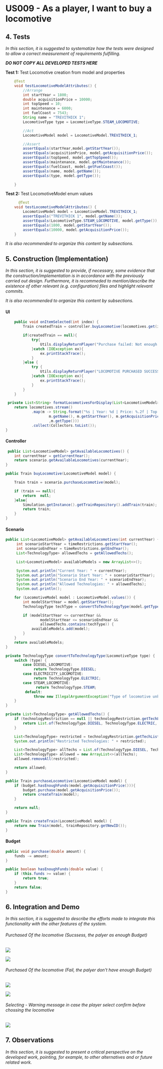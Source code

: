 # US009 -  As a player, I want to buy a locomotive


## 4. Tests
_In this section, it is suggested to systematize how the tests were designed to allow a correct measurement of requirements fulfilling._ 

**_DO NOT COPY ALL DEVELOPED TESTS HERE_**

**Test 1:** Test Locomotive creation from model and properties

```java
    @Test
    void testLocomotiveModelAttributes() {
        //Arrange
        int startYear = 1800;
        double acquisitionPrice = 10000;
        int topSpeed = 10;
        int maintenance = 6000;
        int fuelCoast = 7543;
        String name = "TREVITHICK 1";
        LocomotiveType type = LocomotiveType.STEAM_LOCOMOTIVE;

        //Act
        LocomotiveModel model = LocomotiveModel.TREVITHICK_1;

        //Assert
        assertEquals(startYear,model.getStartYear());
        assertEquals(acquisitionPrice, model.getAcquisitionPrice());
        assertEquals(topSpeed, model.getTopSpeed());
        assertEquals(maintenance, model.getMaintenance());
        assertEquals(fuelCoast, model.getFuelCoast());
        assertEquals(name, model.getName());
        assertEquals(type, model.getType());

    }
```


**Test 2:**	 Test LocomotiveModel enum values
```java
	  @Test
    void testLocomotiveModelAttributes() {
        LocomotiveModel model = LocomotiveModel.TREVITHICK_1;
        assertEquals("TREVITHICK 1", model.getName());
        assertEquals(LocomotiveType.STEAM_LOCOMOTIVE, model.getType());
        assertEquals(1800, model.getStartYear());
        assertEquals(10000, model.getAcquisitionPrice());
    }
```
	

_It is also recommended to organize this content by subsections._


## 5. Construction (Implementation)

_In this section, it is suggested to provide, if necessary, some evidence that the construction/implementation is in accordance with the previously carried out design. Furthermore, it is recommeded to mention/describe the existence of other relevant (e.g. configuration) files and highlight relevant commits._

_It is also recommended to organize this content by subsections._ 

#### UI


```java
    public void onItemSelected(int index) {
		Train createdTrain = controller.buyLocomotive(locomotives.get(index));

        if(createdTrain == null){
            try{
                Utils.displayReturnPlayer("Purchase failed: Not enough budget");
            }catch (IOException ex){
                ex.printStackTrace();
            }
        }else {
            try {
                Utils.displayReturnPlayer("LOCOMOTIVE PURCHASED SUCCESSFULLY!\n \n" + createdTrain);
            }catch (IOException ex){
                ex.printStackTrace();
            }
        }             
    }
```


```java
 private List<String> formatLocomotivesForDisplay(List<LocomotiveModel> locomotives) {
    return locomotives.stream()
            .map(m -> String.format("%s | Year: %d | Price: %.2f | Top speed: %.2f| Maintenance: %d| Fuel Cost: %d | MiType: %s",
                    m.getName(), m.getStartYear(), m.getAcquisitionPrice(), m.getTopSpeed(), m.getMaintenance(), m.getFuelCoast()
                    ,m.getType()))
            .collect(Collectors.toList());
}

```



#### Controller

```java
 public List<LocomotiveModel> getAvailableLocomotives() {
    int currentYear = getCurrentYear();
    return scenario.getAvailableLocomotives(currentYear);
}
```


```java
public Train buyLocomotive(LocomotiveModel model) {

    Train train = scenario.purchaseLocomotive(model);

    if (train == null){
        return  null;
    }else{
        Simulation.getInstance().getTrainRepository().addTrain(train);
        return train;
    }
}
```
#### Scenario

```java
public List<LocomotiveModel> getAvailableLocomotives(int currentYear) {
     int scenarioStartYear = timeRestrictions.getStartYear();
     int scenarioEndYear = timeRestrictions.getEndYear();
     List<TechnologyType> allowedTechs = getAllowedTechs();

     List<LocomotiveModel> availableModels = new ArrayList<>();

     System.out.println("Current Year: " + currentYear);
     System.out.println("Scenario Start Year: " + scenarioStartYear);
     System.out.println("Scenario End Year: " + scenarioEndYear);
     System.out.println("Allowed Technologies: " + allowedTechs);
     System.out.println();

    for (LocomotiveModel model : LocomotiveModel.values()) {
        int modelStartYear = model.getStartYear();
        TechnologyType techType = convertToTechnologyType(model.getType());

        if (modelStartYear <= currentYear &&
                modelStartYear <= scenarioEndYear &&
                allowedTechs.contains(techType)) {
            availableModels.add(model);
        }
    }
    return availableModels;
}
```

```java
private TechnologyType convertToTechnologyType(LocomotiveType type) {
    switch (type) {
        case DIESEL_LOCOMOTIVE:
             return TechnologyType.DIESEL;
        case ELECTRICITY_LOCOMOTIVE:
             return TechnologyType.ELECTRIC;
        case STEAM_LOCOMOTIVE:
              return TechnologyType.STEAM;
         default:
             throw new IllegalArgumentException("Type of locomotive unknown: " + type);
    }
}
```



```java
private List<TechnologyType> getAllowedTechs() {
    if (technologyRestriction == null || technologyRestriction.getTechList() == null) {
        return List.of(TechnologyType.DIESEL, TechnologyType.ELECTRIC, TechnologyType.STEAM);
    }

    List<TechnologyType> restricted = technologyRestriction.getTechList();
    System.out.println("Restricted Technologies: " + restricted);

    List<TechnologyType> allTechs = List.of(TechnologyType.DIESEL, TechnologyType.ELECTRIC, TechnologyType.STEAM);
    List<TechnologyType> allowed = new ArrayList<>(allTechs);
    allowed.removeAll(restricted);

    return allowed;
}
```

```java
public Train purchaseLocomotive(LocomotiveModel model) {
    if (budget.hasEnoughFunds(model.getAcquisitionPrice())){
        budget.purchase(model.getAcquisitionPrice());
        return createTrain(model);
    }

    return null;
}
```

```java
public Train createTrain(LocomotiveModel model) {
    return new Train(model, trainRepository.getNewID());
}
```

#### Budget

```java
public void purchase(double amount) {
    funds -= amount;
}
```

```java
public boolean hasEnoughFunds(double value) {
    if (this.funds >= value) {
        return true;
    }
    return false;
}
```


## 6. Integration and Demo 

_In this section, it is suggested to describe the efforts made to integrate this functionality with the other features of the system._

###### Purchased Of the locomotive (Sucssess, the palyer as enough Budget)

![](images/Choose-locomotive.png)

![](images/Success_message.png)

###### Purchased Of the locomotive (Fail, the palyer don't have enough Budget)

![](images/Choose-locomotive.png)

![](images/Fail_message.png)

###### Selecting - Warning message in case the player select confirm before chossing the locomotive

![](images/Selecting.png)

## 7. Observations

_In this section, it is suggested to present a critical perspective on the developed work, pointing, for example, to other alternatives and or future related work._